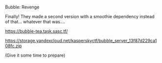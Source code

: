 Bubble: Revenge

Finally! They made a second version with a smoothie dependency instead of that... whatever that was....

https://bubble-tea.task.sasc.tf/

https://storage.yandexcloud.net/kasperskyctf/bubble_server_13f87d229ca108fc.zip

(Give it some time to prepare)
